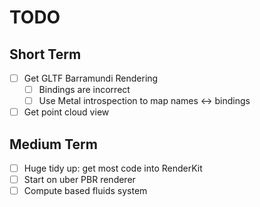 # TODO

## Short Term

- [ ] Get GLTF Barramundi Rendering
  - [ ] Bindings are incorrect
  - [ ] Use Metal introspection to map names <-> bindings
- [ ] Get point cloud view

## Medium Term

- [ ] Huge tidy up: get most code into RenderKit
- [ ] Start on uber PBR renderer
- [ ] Compute based fluids system

